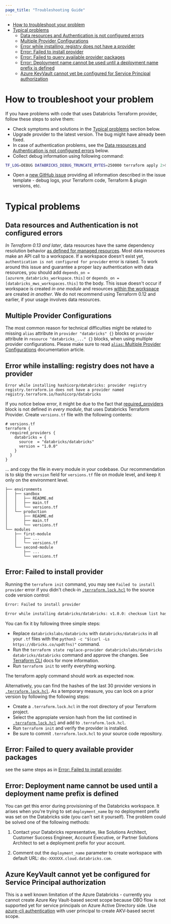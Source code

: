 ```yaml
---
page_title: "Troubleshooting Guide"
---
```


* [How to troubleshoot your problem](#how-to-troubleshoot-your-problem)
* [Typical problems](#typical-problems)
   * [Data resources and Authentication is not configured errors](#data-resources-and-authentication-is-not-configured-errors)
   * [Multiple Provider Configurations](#multiple-provider-configurations)
   * [Error while installing: registry does not have a provider](#error-while-installing-registry-does-not-have-a-provider)
   * [Error: Failed to install provider](#error-failed-to-install-provider)
   * [Error: Failed to query available provider packages](#error-failed-to-query-available-provider-packages)
   * [Error: Deployment name cannot be used until a deployment name prefix is defined](#error-deployment-name-cannot-be-used-until-a-deployment-name-prefix-is-defined)
   * [Azure KeyVault cannot yet be configured for Service Principal authorization](#azure-keyvault-cannot-yet-be-configured-for-service-principal-authorization)


# How to troubleshoot your problem

If you have problems with code that uses Databricks Terraform provider, follow these steps to solve them:

* Check symptoms and solutions in the [Typical problems](#typical-problems) section below.
* Upgrade provider to the latest version. The bug might have already been fixed.
* In case of authentication problems, see the [Data resources and Authentication is not configured errors](#data-resources-and-authentication-is-not-configured-errors) below.
* Collect debug information using following command:

```sh
TF_LOG=DEBUG DATABRICKS_DEBUG_TRUNCATE_BYTES=250000 terraform apply 2>&1 > tf-debug.log
```

* Open a [new GitHub issue](https://github.com/databricks/terraform-provider-databricks/issues/new/choose) providing all information described in the issue template - debug logs, your Terraform code, Terraform & plugin versions, etc.


# Typical problems

## Data resources and Authentication is not configured errors

*In Terraform 0.13 and later*, data resources have the same dependency resolution behavior [as defined for managed resources](https://www.terraform.io/docs/language/resources/behavior.html#resource-dependencies). Most data resources make an API call to a workspace. If a workspace doesn't exist yet, `authentication is not configured for provider` error is raised. To work around this issue and guarantee a proper lazy authentication with data resources, you should add `depends_on = [azurerm_databricks_workspace.this]` or `depends_on = [databricks_mws_workspaces.this]` to the body. This issue doesn't occur if workspace is created *in one module* and resources [within the workspace](guides/workspace-management.md) are created *in another*. We do not recommend using Terraform 0.12 and earlier, if your usage involves data resources.

## Multiple Provider Configurations

The most common reason for technical difficulties might be related to missing `alias` attribute in `provider "databricks" {}` blocks or `provider` attribute in `resource "databricks_..." {}` blocks, when using multiple provider configurations. Please make sure to read [`alias`: Multiple Provider Configurations](https://www.terraform.io/docs/language/providers/configuration.html#alias-multiple-provider-configurations) documentation article. 



## Error while installing: registry does not have a provider

```
Error while installing hashicorp/databricks: provider registry
registry.terraform.io does not have a provider named
registry.terraform.io/hashicorp/databricks
```

If you notice below error, it might be due to the fact that [required_providers](https://www.terraform.io/docs/language/providers/requirements.html#requiring-providers) block is not defined in *every module*, that uses Databricks Terraform Provider. Create `versions.tf` file with the following contents:

```hcl
# versions.tf
terraform {
  required_providers {
    databricks = {
      source  = "databricks/databricks"
      version = "1.0.0"
    }
  }
}
```

... and copy the file in every module in your codebase. Our recommendation is to skip the `version` field for `versions.tf` file on module level, and keep it only on the environment level.

```
├── environments
│   ├── sandbox
│   │   ├── README.md
│   │   ├── main.tf
│   │   └── versions.tf
│   └── production
│       ├── README.md
│       ├── main.tf
│       └── versions.tf
└── modules
    ├── first-module
    │   ├── ...
    │   └── versions.tf
    └── second-module
        ├── ...
        └── versions.tf
```

## Error: Failed to install provider

Running the `terraform init` command, you may see `Failed to install provider` error if you didn't check-in [`.terraform.lock.hcl`](https://www.terraform.io/language/files/dependency-lock#lock-file-location) to the source code version control:

```sh
Error: Failed to install provider

Error while installing databricks/databricks: v1.0.0: checksum list has no SHA-256 hash for "https://github.com/databricks/terraform-provider-databricks/releases/download/v1.0.0/terraform-provider-databricks_1.0.0_darwin_amd64.zip"
```

You can fix it by following three simple steps: 

* Replace `databrickslabs/databricks` with `databricks/databricks` in all your `.tf` files with the `python3 -c "$(curl -Ls https://dbricks.co/updtfns)"` command. 
* Run the `terraform state replace-provider databrickslabs/databricks databricks/databricks` command and approve the changes. See [Terraform CLI](https://www.terraform.io/cli/commands/state/replace-provider) docs for more information.
* Run `terraform init` to verify everything working.

The terraform apply command should work as expected now.

Alternatively, you can find the hashes of the last 30 provider versions in [`.terraform.lock.hcl`](https://github.com/databrickslabs/terraform-provider-databricks/blob/v0.6.2/scripts/versions-lock.hcl). As a temporary measure, you can lock on a prior version by following the following steps:

* Create a `.terraform.lock.hcl` in the root directory of your Terraform project.
* Select the appropiate version hash from the list contined in [`.terraform.lock.hcl`](https://github.com/databrickslabs/terraform-provider-databricks/blob/v0.6.2/scripts/versions-lock.hcl) and add to `.terraform.lock.hcl`.
* Run `terraform init` and verify the provider is installed.
* Be sure to commit `.terraform.lock.hcl` to your source code repository.


## Error: Failed to query available provider packages

see the same steps as in [Error: Failed to install provider](#error-failed-to-install-provider).


## Error: Deployment name cannot be used until a deployment name prefix is defined

You can get this error during provisioning of the Databricks workspace.  It arises when you're trying to set `deployment_name` by no deployment prefix was set on the Databricks side (you can't set it yourself).  The problem could be solved one of the following methods:

1. Contact your Databricks representative, like Solutions Architect, Customer Success Engineer, Account Executive, or Partner Solutions Architect to set a deployment prefix for your account.

1. Comment out the `deployment_name` parameter to create workspace with default URL: `dbc-XXXXXX.cloud.databricks.com`.


## Azure KeyVault cannot yet be configured for Service Principal authorization

This is a well known limitation of the Azure Databricks - currently you cannot create Azure Key Vault-based secret scope because OBO flow is not supported yet for service principals on Azure Active Directory side.  Use [azure-cli authentication](https://registry.terraform.io/providers/databrickslabs/databricks/latest/docs#authenticating-with-azure-cli) with user principal to create AKV-based secret scope. 
